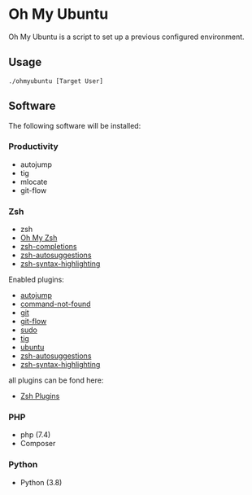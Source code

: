 # Oh My Ubuntu

Oh My Ubuntu is a script to set up a previous configured environment.
  
## Usage

```shell script
./ohmyubuntu [Target User]
```

## Software

The following software will be installed:

### Productivity

- autojump
- tig
- mlocate
- git-flow

### Zsh

- zsh
- [Oh My Zsh](https://github.com/ohmyzsh/ohmyzsh)
- [zsh-completions](https://github.com/zsh-users/zsh-completions)
- [zsh-autosuggestions](https://github.com/zsh-users/zsh-autosuggestions)
- [zsh-syntax-highlighting](https://github.com/zsh-users/zsh-syntax-highlighting)

Enabled plugins:

- [autojump](https://github.com/ohmyzsh/ohmyzsh/tree/master/plugins/autojump)
- [command-not-found](https://github.com/ohmyzsh/ohmyzsh/tree/master/plugins/command-not-found)
- [git](https://github.com/ohmyzsh/ohmyzsh/tree/master/plugins/git)
- [git-flow](https://github.com/ohmyzsh/ohmyzsh/tree/master/plugins/git-flow)
- [sudo](https://github.com/ohmyzsh/ohmyzsh/tree/master/plugins/sudo)
- [tig](https://github.com/ohmyzsh/ohmyzsh/tree/master/plugins/tig)
- [ubuntu](https://github.com/ohmyzsh/ohmyzsh/tree/master/plugins/ubuntu)
- [zsh-autosuggestions](https://github.com/zsh-users/zsh-autosuggestions)
- [zsh-syntax-highlighting](https://github.com/zsh-users/zsh-syntax-highlighting)

all plugins can be fond here:

- [Zsh Plugins](https://github.com/ohmyzsh/ohmyzsh/wiki/Plugins)

### PHP

- php (7.4)
- Composer

### Python

- Python (3.8)
